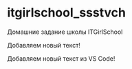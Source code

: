 # itgirlschool_ssstvch
Домашние задание школы ITGirlSchool

Добавляем новый текст!

Добавляем новый текст из VS Code!